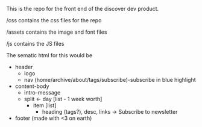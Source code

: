 This is the repo for the front end of the discover dev product.

/css contains the css files for the repo

/assets contains the image and font files

/js contains the JS files

The sematic html for this would be 
  - header
    - logo
    - nav (home/archive/about/tags/subscribe)-subscribe in blue highlight
  - content-body
    - intro-message
    - split
      <- day [list - 1 week worth]
        - item [list]
          - heading (tags?), desc, links
      -> Subscribe to newsletter
  - footer (made with <3 on earth)
